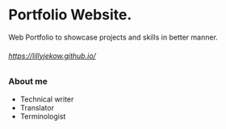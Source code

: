 # Portfolio Website.
Web Portfolio to showcase projects and skills in better manner. 

###### https://lillyjekow.github.io/

### About me
* Technical writer
* Translator
* Terminologist
